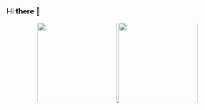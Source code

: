 ### Hi there 👋
<div align="center">
  <a href="https://github.com/Benj1x">
  <img height="180em" src="https://github-readme-stats.vercel.app/api?username=Benj1x&show_icons=true&theme=codeSTACKr&include_all_commits=true&count_private=true"/>
  <img height="180em" src="https://github-readme-stats.vercel.app/api/top-langs/?username=Benj1x&layout=compact&langs_count=7&theme=codeSTACKr"/>
</div>

<!--
**Benj1x/Benj1x** is a ✨ _special_ ✨ repository because its `README.md` (this file) appears on your GitHub profile.

Here are some ideas to get you started:

- 🔭 I’m currently working on ...
- 🌱 I’m currently learning ...
- 👯 I’m looking to collaborate on ...
- 🤔 I’m looking for help with ...
- 💬 Ask me about ...
- 📫 How to reach me: ...
- 😄 Pronouns: ...
- ⚡ Fun fact: ...
-->

